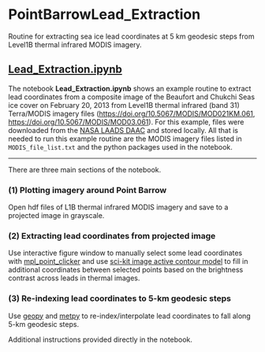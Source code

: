 # PointBarrowLead_Extraction

Routine for extracting sea ice lead coordinates at 5 km geodesic steps from Level1B thermal infrared MODIS imagery.


## [Lead_Extraction.ipynb](https://github.com/mackenziejewell/PointBarrowLead_Extraction/blob/main/Lead_Extraction.ipynb)

The notebook **Lead_Extraction.ipynb** shows an example routine to extract lead coordinates from a composite image of the Beaufort and Chukchi Seas ice cover on February 20, 2013 from Level1B thermal infrared (band 31) Terra/MODIS imagery files (https://doi.org/10.5067/MODIS/MOD021KM.061, https://doi.org/10.5067/MODIS/MOD03.061). For this example, files were downloaded from the [NASA LAADS DAAC](https://ladsweb.modaps.eosdis.nasa.gov/) and stored locally. All that is needed to run this example routine are the MODIS imagery files listed in `MODIS_file_list.txt` and the python packages used in the notebook.

---

There are three main sections of the notebook.

### (1) Plotting imagery around Point Barrow
Open hdf files of L1B thermal infrared MODIS imagery and save to a projected image in grayscale.

### (2) Extracting lead coordinates from projected image
Use interactive figure window to manually select some lead coordinates with [mpl_point_clicker](https://mpl-point-clicker.readthedocs.io/en/latest/index.html#) and use [sci-kit image active contour model](https://scikit-image.org/docs/dev/api/skimage.segmentation.html#skimage.segmentation.active_contour) to fill in additional coordinates between selected points based on the brightness contrast across leads in thermal images.

### (3) Re-indexing lead coordinates to 5-km geodesic steps
Use [geopy](https://geopy.readthedocs.io/en/stable/) and [metpy](https://unidata.github.io/MetPy/latest/index.html#) to re-index/interpolate lead coordinates to fall along 5-km geodesic steps. 

Additional instructions provided directly in the notebook.
